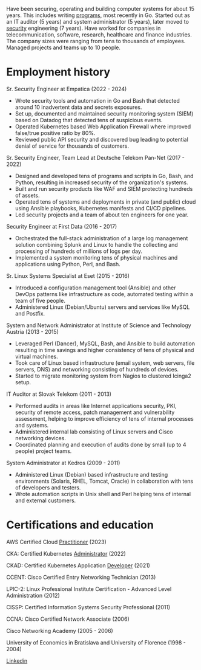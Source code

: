 Have been securing, operating and building computer systems for about 15 years. This includes writing [programs](https://github.com/jreisinger), most recently in Go. Started out as an IT auditor (5 years) and system administrator (5 years), later moved to [security](https://jreisinger.blogspot.com/2022/05/my-infosec-career-evaluation.html) engineering (7 years). Have worked for companies in telecommunication, software, research, healthcare and finance industries. The company sizes were ranging from tens to thousands of employees. Managed projects and teams up to 10 people.

# Employment history

Sr. Security Engineer
at Empatica (2022 - 2024)

* Wrote security tools and automation in Go and Bash that detected around 10 inadvertent data and secrets exposures. 
* Set up, documented and maintained security monitoring system (SIEM) based on Datadog that detected tens of suspicious events.
* Operated Kubernetes based Web Application Firewall where improved false/true positive ratio by 80%.
* Reviewed public API security and discovered bug leading to potential denial of service for thousands of customers.

Sr. Security Engineer, Team Lead
at Deutsche Telekom Pan-Net (2017 - 2022)

* Designed and developed tens of programs and scripts in Go, Bash, and Python, resulting in increased security of the organization's systems.
* Built and run security products like WAF and SIEM protecting hundreds of assets.
* Operated tens of systems and deployments in private (and public) cloud using Ansible playbooks, Kubernetes manifests and CI/CD pipelines.
* Led security projects and a team of about ten engineers for one year.

Security Engineer
at First Data (2016 - 2017)

* Orchestrated the full-stack administration of a large log management solution combining Splunk and Linux to handle the collecting and processing of hundreds of millions of logs per day.
* Implemented a system monitoring tens of physical machines and applications using Python, Perl, and Bash.

Sr. Linux Systems Specialist
at Eset (2015 - 2016)

* Introduced a configuration management tool (Ansible) and other DevOps patterns like infrastructure as code, automated testing within a team of five people.
* Administered Linux (Debian/Ubuntu) servers and services like  MySQL and Postfix.

System and Network Administrator
at Institute of Science and Technology Austria (2013 - 2015)

* Leveraged Perl (Dancer), MySQL, Bash, and Ansible to build automation resulting in time savings and higher consistency of tens of physical and virtual machines.
* Took care of Linux based infrastructure (email system, web servers, file servers, DNS) and networking consisting of hundreds of devices.
* Started to migrate monitoring system from Nagios to clustered Icinga2 setup.

IT Auditor
at Slovak Telekom (2011 - 2013)

* Performed audits in areas like Internet applications security, PKI, security of remote access, patch management and vulnerability assessment, helping to improve efficiency of tens of internal processes and systems.
* Administered internal lab consisting of Linux servers and Cisco networking devices.
* Coordinated planning and execution of audits done by small (up to 4 people) project teams.

System Administrator
at Kedros (2009 - 2011)

* Administered Linux (Debian) based infrastructure and testing environments (Solaris, RHEL, Tomcat, Oracle) in collaboration with tens of developers and testers.
* Wrote automation scripts in Unix shell and Perl helping tens of internal and external customers.

# Certifications and education

AWS Certified Cloud [Practitioner](https://www.credly.com/badges/0f00ed4d-639a-47cc-97f4-80f5bdae6a37/public_url) (2023)

CKA: Certified Kubernetes [Administrator](https://ti-user-certificates.s3.amazonaws.com/e0df7fbf-a057-42af-8a1f-590912be5460/e99ffcde-a0bf-4318-a42e-8d321eb86f34-jozef-reisinger-4fefcc1d-306b-4481-9883-93c42ebac1ad-certificate.pdf) (2022)

CKAD: Certified Kubernetes Application [Developer](https://ti-user-certificates.s3.amazonaws.com/e0df7fbf-a057-42af-8a1f-590912be5460/e99ffcde-a0bf-4318-a42e-8d321eb86f34-jozef-reisinger-certified-kubernetes-application-developer-ckad-certificate.pdf) (2021)

CCENT: Cisco Certified Entry Networking Technician (2013)

LPIC-2: Linux Professional Institute Certification - Advanced Level Administration (2012)

CISSP: Certified Information Systems Security Professional (2011)

CCNA: Cisco Certified Network Associate (2006)

Cisco Networking Academy (2005 - 2006)

University of Economics in Bratislava and University of Florence (1998 - 2004)

[Linkedin](https://sk.linkedin.com/in/jozefreisinger)
